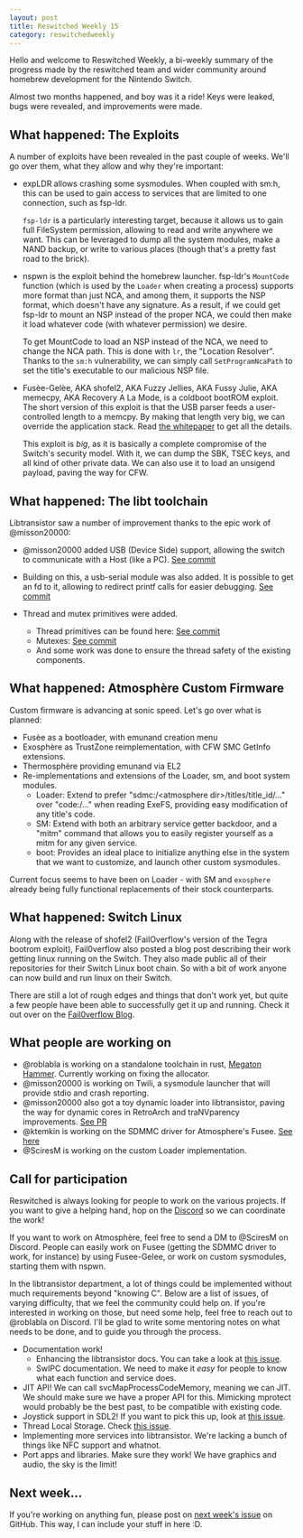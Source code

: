 ```yaml
---
layout: post
title: Reswitched Weekly 15
category: reswitchedweekly
---
```


Hello and welcome to Reswitched Weekly, a bi-weekly summary of the progress
made by the reswitched team and wider community around homebrew development for
the Nintendo Switch.

Almost two months happened, and boy was it a ride! Keys were leaked, bugs were
revealed, and improvements were made.

## What happened: The Exploits

A number of exploits have been revealed in the past couple of weeks. We'll go
over them, what they allow and why they're important:

- expLDR allows crashing some sysmodules. When coupled with sm:h, this can be
  used to gain access to services that are limited to one connection, such as
  fsp-ldr.

  `fsp-ldr` is a particularly interesting target, because it allows us to gain
  full FileSystem permission, allowing to read and write anywhere we want. This
  can be leveraged to dump all the system modules, make a NAND backup, or write
  to various places (though that's a pretty fast road to the brick).

- nspwn is the exploit behind the homebrew launcher. fsp-ldr's `MountCode`
  function (which is used by the `Loader` when creating a process)
  supports more format than just NCA, and among them, it supports the NSP
  format, which doesn't have any signature. As a result, if we could get fsp-ldr
  to mount an NSP instead of the proper NCA, we could then make it load whatever
  code (with whatever permission) we desire.

  To get MountCode to load an NSP instead of the NCA, we need to change the NCA
  path. This is done with `lr`, the "Location Resolver". Thanks to the `sm:h`
  vulnerability, we can simply call `SetProgramNcaPath` to set the title's
  executable to our malicious NSP file.

- Fusèe-Gelèe, AKA shofel2, AKA Fuzzy Jellies, AKA Fussy Julie, AKA memecpy,
  AKA Recovery A La Mode, is a coldboot bootROM exploit. The short version of
  this exploit is that the USB parser feeds a user-controlled length to a
  memcpy. By making that length very big, we can override the application stack.
  Read [the whitepaper](https://github.com/reswitched/fusee-launcher/blob/master/report/fusee_gelee.md)
  to get all the details.

  This exploit is *big*, as it is basically a complete compromise of the Switch's
  security model. With it, we can dump the SBK, TSEC keys, and all kind of other
  private data. We can also use it to load an unsigend payload, paving the way
  for CFW.

## What happened: The libt toolchain

Libtransistor saw a number of improvement thanks to the epic work of @misson20000:

- @misson20000 added USB (Device Side) support, allowing the switch to
  communicate with a Host (like a PC). [See commit](https://github.com/reswitched/libtransistor/commit/1da51fe55c5c5f65d3435b35cb4be5c19490008b)

- Building on this, a usb-serial module was also added. It is possible to get an
  fd to it, allowing to redirect printf calls for easier debugging. [See commit](https://github.com/reswitched/libtransistor/commit/5402efbfac3299b52e3e84ae72d5fa6c9ba00ffb)

- Thread and mutex primitives were added.
  - Thread primitives can be found here: [See commit](https://github.com/reswitched/libtransistor/commit/7f7ac8586b30d77c3f6ec62318614427e2ba3bc2)
  - Mutexes: [See commit](https://github.com/reswitched/libtransistor/commit/5ee8dcc540beb87dd887eaf5af188202c99b509a)
  - And some work was done to ensure the thread safety of the existing components.

## What happened: Atmosphère Custom Firmware

Custom firmware is advancing at sonic speed. Let's go over what is planned:

- Fusèe as a bootloader, with emunand creation menu
- Exosphère as TrustZone reimplementation, with CFW SMC GetInfo extensions.
- Thermosphère providing emunand via EL2
- Re-implementations and extensions of the Loader, sm, and boot system modules.
  - Loader: Extend to prefer "sdmc:/\<atmosphere dir\>/titles/title\_id/..."
    over "code:/..." when reading ExeFS, providing easy modification of any
    title's code.
  - SM: Extend with both an arbitrary service getter backdoor, and a "mitm"
    command that allows you to easily register yourself as a mitm for any given
    service.
  - boot: Provides an ideal place to initialize anything else in the system that
    we want to customize, and launch other custom sysmodules.

Current focus seems to have been on Loader - with SM and `exosphere` already
being fully functional replacements of their stock counterparts.

## What happened: Switch Linux

Along with the release of shofel2 (FailOverflow's version of the Tegra bootrom exploit), Fail0verflow also posted a blog post 
describing their work getting linux running on the Switch. They also made public all of their repositories for their Switch Linux 
boot chain. So with a bit of work anyone can now build and run linux on their Switch.

There are still a lot of rough edges and things that don't work yet, but quite a few people have been able to successfully get it 
up and running. Check it out over on the [Fail0verflow Blog](https://fail0verflow.com/blog/2018/shofel2/).

## What people are working on

- @roblabla is working on a standalone toolchain in rust, [Megaton Hammer](https://github.com/roblabla/megaton-hammer). Currently working on fixing the allocator.
- @misson20000 is working on Twili, a sysmodule launcher that will provide
  stdio and crash reporting.
- @misson20000 also got a toy dynamic loader into libtransistor, paving the way
  for dynamic cores in RetroArch and traNVparency improvements. [See PR](https://github.com/reswitched/libtransistor/pull/143)
- @ktemkin is working on the SDMMC driver for Atmosphere's Fusee. [See here](https://github.com/Atmosphere-NX/Atmosphere/blob/alt_sdmmc/fusee/fusee-primary/src/sdmmc.c)
- @SciresM is working on the custom Loader implementation.

## Call for participation

Reswitched is always looking for people to work on the various projects. If you
want to give a helping hand, hop on the [Discord] so we can coordinate the work!

If you want to work on Atmosphère, feel free to send a DM to @SciresM on
Discord. People can easily work on Fusee (getting the SDMMC driver to work, for
instance) by using Fusee-Gelee, or work on custom sysmodules, starting them with
nspwn.

In the libtransistor department, a lot of things could be implemented without
much requirements beyond "knowing C". Below are a list of issues, of varying
difficulty, that we feel the community could help on. If you're interested in
working on those, but need some help, feel free to reach out to @roblabla on
Discord. I'll be glad to write some mentoring notes on what needs to be done,
and to guide you through the process.

- Documentation work!
  - Enhancing the libtransistor docs. You can take a look at
    [this issue](https://github.com/reswitched/libtransistor/issues/89).
  - SwIPC documentation. We need to make it *easy* for people to know what each
    function and service does.
- JIT API! We can call svcMapProcessCodeMemory, meaning we can
  JIT. We should make sure we have a proper API for this. Mimicking mprotect
  would probably be the best past, to be compatible with existing code.
- Joystick support in SDL2! If you want to pick this up, look at [this issue](https://github.com/reswitched/sdl-libtransistor/issues/1).
- Thread Local Storage. Check [this issue](https://github.com/reswitched/libtransistor/issues/91).
- Implementing more services into libtransistor. We're lacking a bunch of things
  like NFC support and whatnot.
- Port apps and libraries. Make sure they work! We have graphics and audio, the
  sky is the limit!

## Next week...

If you're working on anything fun, please post on [next week's issue] on GitHub.
This way, I can include your stuff in here :D.

[next week's issue]: https://github.com/ReswitchedWeekly/ReswitchedWeekly.github.io/issues/35
[Discord]: https://discordapp.com/invite/DThbZ7z
